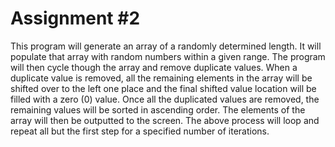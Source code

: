 # Assignment #2

This program will generate an array of a randomly determined length.
It will populate that array with random numbers within a given range.
The program will then cycle though the array and remove duplicate values.
When a duplicate value is removed, all the remaining elements in the array will be shifted over to the left
one place and the final shifted value location will be filled with a zero (0) value.
Once all the duplicated values are removed, the remaining values will be sorted in ascending order. The
elements of the array will then be outputted to the screen.
The above process will loop and repeat all but the first step for a specified number of iterations. 